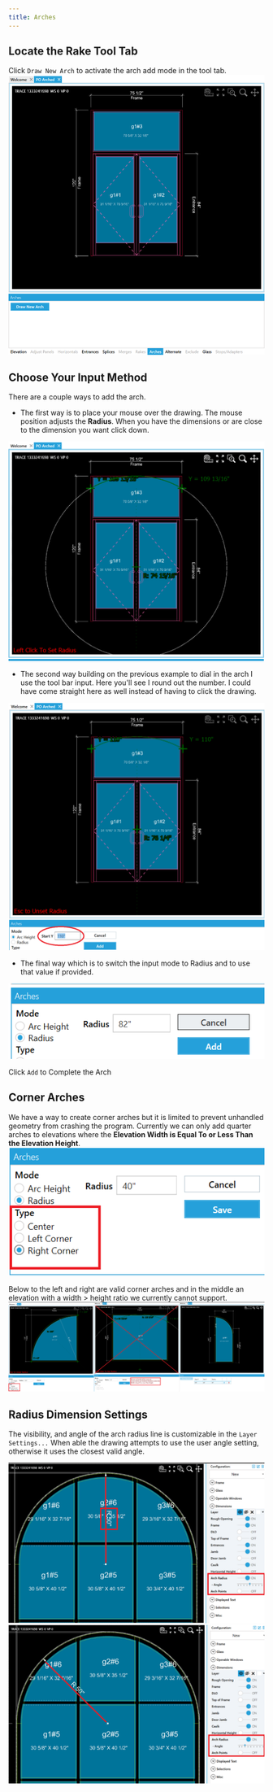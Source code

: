 ```yaml
---
title: Arches
---
```


## Locate the Rake Tool Tab
Click ```Draw New Arch``` to activate the arch add mode in the tool tab.
![img](../../static/screenshots/arches-001.png)

## Choose Your Input Method
There are a couple ways to add the arch.
 - The first way is to place your mouse over the drawing. The mouse position adjusts the **Radius**. When you have the dimensions or are close to the dimension you want click down.

![img](../../static/screenshots/arches-002.png)

 - The second way building on the previous example to dial in the arch I use the tool bar input. Here you'll see I round out the number. I could have come straight here as well instead of having to click the drawing.

![img](../../static/screenshots/arches-003.png)


 - The final way which is to switch the input mode to Radius and to use that value if provided.

![img](../../static/screenshots/arches-004.png)

Click ```Add``` to Complete the Arch

## Corner Arches
We have a way to create corner arches but it is limited to prevent unhandled geometry from crashing the program.
Currently we can only add quarter arches to elevations where the **Elevation Width is Equal To or Less Than the Elevation Height**.
![img](../../static/screenshots/arches-005a.png)

Below to the left and right are valid corner arches and in the middle an elevation with a width > height ratio we currently cannot support.
![img](../../static/screenshots/arches-005.png)

## Radius Dimension Settings
The visibility, and angle of the arch radius line is customizable in the ```Layer Settings...``` When able the drawing attempts to use the user angle setting, otherwise it uses the closest valid angle.  

![img](../../static/screenshots/arches-006.png)
![img](../../static/screenshots/arches-007.png)



<!-- 
:::tip Disabling Snap to Points
If your mouse is snapping to a point and you want to avoid it, hold down the ```CTRL``` key while moving your cursor. This will temporarily disable the snap function, giving you more control over your mouse movements near snap points.
::: -->


